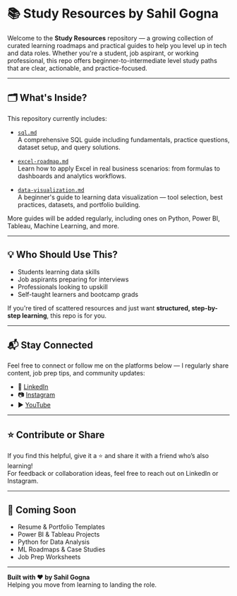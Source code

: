 # 📚 Study Resources by Sahil Gogna

Welcome to the **Study Resources** repository — a growing collection of curated learning roadmaps and practical guides to help you level up in tech and data roles. Whether you're a student, job aspirant, or working professional, this repo offers beginner-to-intermediate level study paths that are clear, actionable, and practice-focused.

---

## 🗂 What's Inside?

This repository currently includes:

- [`sql.md`](./sql.md)  
  A comprehensive SQL guide including fundamentals, practice questions, dataset setup, and query solutions.

- [`excel-roadmap.md`](./excel-roadmap.md)  
  Learn how to apply Excel in real business scenarios: from formulas to dashboards and analytics workflows.

- [`data-visualization.md`](./data-visualization.md)  
  A beginner's guide to learning data visualization — tool selection, best practices, datasets, and portfolio building.

More guides will be added regularly, including ones on Python, Power BI, Tableau, Machine Learning, and more.

---

## 💡 Who Should Use This?

- Students learning data skills
- Job aspirants preparing for interviews
- Professionals looking to upskill
- Self-taught learners and bootcamp grads

If you're tired of scattered resources and just want **structured, step-by-step learning**, this repo is for you.

---

## 📬 Stay Connected

Feel free to connect or follow me on the platforms below — I regularly share content, job prep tips, and community updates:

- 🔗 [LinkedIn](https://www.linkedin.com/in/gognasahil/)
- 📷 [Instagram](https://www.instagram.com/sahilgogna_/)
- ▶️ [YouTube](https://www.youtube.com/@GognaSahil)

---

## ⭐️ Contribute or Share

If you find this helpful, give it a ⭐️ and share it with a friend who’s also learning!  
For feedback or collaboration ideas, feel free to reach out on LinkedIn or Instagram.

---

## 🚧 Coming Soon

- Resume & Portfolio Templates  
- Power BI & Tableau Projects  
- Python for Data Analysis  
- ML Roadmaps & Case Studies  
- Job Prep Worksheets

---

**Built with ❤️ by Sahil Gogna**  
Helping you move from learning to landing the role.
